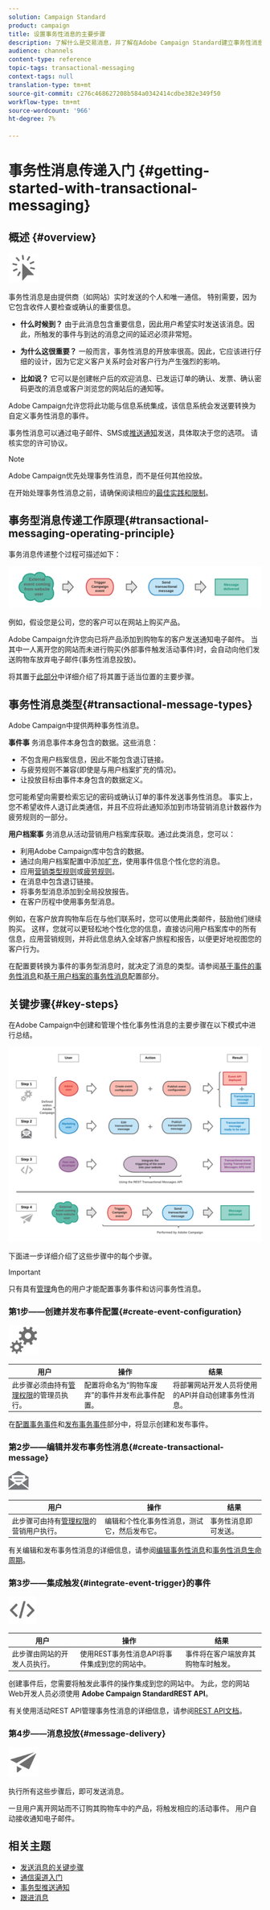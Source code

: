 ```yaml
---
solution: Campaign Standard
product: campaign
title: 设置事务性消息的主要步骤
description: 了解什么是交易消息，并了解在Adobe Campaign Standard建立事务性消息的主要步骤。
audience: channels
content-type: reference
topic-tags: transactional-messaging
context-tags: null
translation-type: tm+mt
source-git-commit: c276c468627208b584a0342414cdbe382e349f50
workflow-type: tm+mt
source-wordcount: '966'
ht-degree: 7%

---
```



# 事务性消息传递入门 {#getting-started-with-transactional-messaging}

## 概述 {#overview}

<img src="assets/do-not-localize/icon_transactional.svg" width="60px">

事务性消息是由提供商（如网站）实时发送的个人和唯一通信。 特别需要，因为它包含收件人要检查或确认的重要信息。

* **什么时候到？** 由于此消息包含重要信息，因此用户希望实时发送该消息。因此，所触发的事件与到达的消息之间的延迟必须非常短。

* **为什么这很重要？** 一般而言，事务性消息的开放率很高。因此，它应该进行仔细的设计，因为它定义客户关系时会对客户行为产生强烈的影响。

* **比如说？** 它可以是创建帐户后的欢迎消息、已发运订单的确认、发票、确认密码更改的消息或客户浏览您的网站后的通知等。

Adobe Campaign允许您将此功能与信息系统集成，该信息系统会发送要转换为自定义事务性消息的事件。

事务性消息可以通过电子邮件、SMS或[推送通知](../../channels/using/transactional-push-notifications.md)发送，具体取决于您的选项。 请核实您的许可协议。

>[!NOTE]
>
>Adobe Campaign优先处理事务性消息，而不是任何其他投放。

<!--Guidelines to implement transactional messaging capabilities in your website are detailed in [this section](../../api/using/managing-transactional-messages.md).-->

<!--All transactional messages are now sent with the Adobe Campaign Enhanced MTA for improved deliverability, throughput, and bounce handling. All impacts are the same as for standard marketing messages. For more on this, see [this section](../../administration/using/configuring-email-channel.md).-->

在开始处理事务性消息之前，请确保阅读相应的[最佳实践和限制](../../channels/using/transactional-messaging-limitations.md)。

## 事务型消息传递工作原理{#transactional-messaging-operating-principle}

事务消息传递整个过程可描述如下：

![](assets/message-center-process.png)

例如，假设您是公司，您的客户可以在网站上购买产品。

Adobe Campaign允许您向已将产品添加到购物车的客户发送通知电子邮件。 当其中一人离开您的网站而未进行购买(外部事件触发活动事件)时，会自动向他们发送购物车放弃电子邮件(事务性消息投放)。

将其置于[此部分](#key-steps)中详细介绍了将其置于适当位置的主要步骤。

## 事务性消息类型{#transactional-message-types}

Adobe Campaign中提供两种事务性消息。

**事件事** 务消息事件本身包含的数据。这些消息：
* 不包含用户档案信息，因此不能包含退订链接。
* 与疲劳规则不兼容(即使是与用户档案扩充的情况)。
* 让投放目标由事件本身包含的数据定义。

您可能希望向需要检索忘记的密码或确认订单的事件发送事务性消息。 事实上，您不希望收件人退订此类通信，并且不应将此通知添加到市场营销消息计数器作为疲劳规则的一部分。

**用户档案事** 务消息从活动营销用户档案库获取。通过此类消息，您可以：
* 利用Adobe Campaign库中包含的数据。
* 通过向用户档案配置中添加[扩充](../../channels/using/configuring-transactional-event.md#enriching-the-transactional-message-content)，使用事件信息个性化您的消息。
* 应用[营销类型规则](../../sending/using/managing-typology-rules.md)或[疲劳规则](../../sending/using/fatigue-rules.md)。
* 在消息中包含退订链接。
* 将事务型消息添加到全局投放报告。
* 在客户历程中使用事务型消息。

例如，在客户放弃购物车后在与他们联系时，您可以使用此类邮件，鼓励他们继续购买。 这样，您就可以更轻松地个性化您的信息，直接访问用户档案库中的所有信息，应用营销规则，并将此信息纳入全球客户旅程和报告，以便更好地视图您的客户行为。

在配置要转换为事件的事务型消息时，就决定了消息的类型。请参阅[基于事件的事务性消息](../../channels/using/configuring-transactional-event.md#event-based-transactional-messages)和[基于用户档案的事务性消息](../../channels/using/configuring-transactional-event.md#profile-based-transactional-messages)配置部分。

## 关键步骤{#key-steps}

在Adobe Campaign中创建和管理个性化事务性消息的主要步骤在以下模式中进行总结。

![](assets/message-center-overview.png)

下面进一步详细介绍了这些步骤中的每个步骤。

>[!IMPORTANT]
>
>只有具有[管理](../../administration/using/users-management.md#functional-administrators)角色的用户才能配置事务事件和访问事务性消息。

### 第1步——创建并发布事件配置{#create-event-configuration}

<img src="assets/do-not-localize/icon_config.svg" width="60px">

| 用户 | 操作 | 结果 |
|--- |--- |--- |
| 此步骤必须由持有[管理权限](../../administration/using/users-management.md#functional-administrators)的管理员执行。 | 配置将命名为“购物车废弃”的事件并发布此事件配置。 | 将部署网站开发人员将使用的API并自动创建事务性消息。 |

在[配置事务事件](../../channels/using/configuring-transactional-event.md)和[发布事务事件](../../channels/using/publishing-transactional-event.md)部分中，将显示创建和发布事件。

### 第2步——编辑并发布事务性消息{#create-transactional-message}

<img src="assets/do-not-localize/icon_notification.svg" width="40px">

| 用户 | 操作 | 结果 |
|--- |--- |--- |
| 此步骤可由持有[管理权限](../../administration/using/users-management.md#functional-administrators)的营销用户执行。 | 编辑和个性化事务性消息，测试它，然后发布它。 | 事务性消息即可发送。 |

有关编辑和发布事务性消息的详细信息，请参阅[编辑事务性消息](../../channels/using/editing-transactional-message.md)和[事务性消息生命周期](../../channels/using/publishing-transactional-message.md)。

### 第3步——集成触发{#integrate-event-trigger}的事件

<img src="assets/do-not-localize/icon_api.svg" width="55px">

<!--**Event triggering integration**-->

| 用户 | 操作 | 结果 |
|--- |--- |--- |
| 此步骤由网站的开发人员执行。 | 使用REST事务性消息API将事件集成到您的网站中。 | 事件将在客户端放弃其购物车时触发。 |

创建事件后，您需要将触发此事件的操作集成到您的网站中。<!--In this example, you want a "Cart abandonment" event to be triggered whenever one of your clients leaves your website before purchasing the products in their cart.--> 为此，您的网站Web开发人员必须使用 **Adobe Campaign StandardREST API**。

有关使用活动REST API管理事务性消息的详细信息，请参阅[REST API文档](../../api/using/managing-transactional-messages.md)。

### 第4步——消息投放{#message-delivery}

<img src="assets/do-not-localize/icon_channels.svg" width="60px">

执行所有这些步骤后，即可发送消息。

一旦用户离开网站而不订购其购物车中的产品，将触发相应的活动事件。 用户自动接收通知电子邮件。

## 相关主题

* [发送消息的关键步骤](../../channels/using/key-steps-to-send-a-message.md)
* [通信渠道入门](../../channels/using/get-started-communication-channels.md)
* [事务型推送通知](../../channels/using/transactional-push-notifications.md)
* [跟进消息](../../channels/using/follow-up-messages.md)
